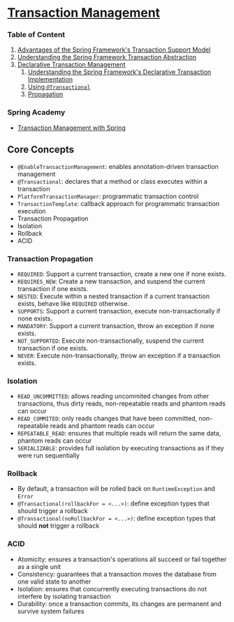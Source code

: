 # [Transaction Management](https://docs.spring.io/spring-framework/reference/data-access/transaction.html)

### Table of Content

1. [Advantages of the Spring Framework's Transaction Support Model](https://docs.spring.io/spring-framework/reference/data-access/transaction/motivation.html)
2. [Understanding the Spring Framework Transaction Abstraction](https://docs.spring.io/spring-framework/reference/data-access/transaction/strategies.html)
3. [Declarative Transaction Management](https://docs.spring.io/spring-framework/reference/data-access/transaction/declarative.html)
   1. [Understanding the Spring Framework's Declarative Transaction Implementation](https://docs.spring.io/spring-framework/reference/data-access/transaction/declarative/tx-decl-explained.html) 
   2. [Using `@Transactional`](https://docs.spring.io/spring-framework/reference/data-access/transaction/declarative/annotations.html)
   3. [Propagation](https://docs.spring.io/spring-framework/docs/current/javadoc-api/org/springframework/transaction/annotation/Propagation.html)

### Spring Academy
- [Transaction Management with Spring](https://spring.academy/courses/spring-framework-essentials/lessons/spring-essentials-transactions-why)


## Core Concepts
- `@EnableTransactionManagement`: enables annotation-driven transaction management
- `@Transactional`: declares that a method or class executes within a transaction
- `PlatformTransactionManager`: programmatic transaction control
- `TransactionTemplate`: callback approach for programmatic transaction execution
- Transaction Propagation
- Isolation
- Rollback
- ACID

### Transaction Propagation
- `REQUIRED`: Support a current transaction, create a new one if none exists.
- `REQUIRES_NEW`: Create a new transaction, and suspend the current transaction if one exists.
- `NESTED`: Execute within a nested transaction if a current transaction exists, behave like `REQUIRED` otherwise.
- `SUPPORTS`: Support a current transaction, execute non-transactionally if none exists.
- `MANDATORY`: Support a current transaction, throw an exception if none exists.
- `NOT_SUPPORTED`: Execute non-transactionally, suspend the current transaction if one exists.
- `NEVER`: Execute non-transactionally, throw an exception if a transaction exists.

### Isolation
- `READ_UNCOMMITTED`: allows reading uncommited changes from other transactions, thus dirty reads, non-repeatable reads and phantom reads can occur
- `READ_COMMITED`: only reads changes that have been committed, non-repeatable reads and phantom reads can occur
- `REPEATABLE_READ`: ensures that multiple reads will return the same data, phantom reads can occur
- `SERIALIZABLE`: provides full isolation by executing transactions as if they were run sequentially

### Rollback
- By default, a transaction will be rolled back on `RuntimeException` and `Error`
- `@Transactional(rollbackFor = <...>)`: define exception types that should trigger a rollback
- `@Transactional(noRollbackFor = <...>)`: define exception types that should **not** trigger a rollback

### ACID
- Atomicity: ensures a transaction's operations all succeed or fail together as a single unit
- Consistency: guarantees that a transaction moves the database from one valid state to another
- Isolation: ensures that concurrently executing transactions do not interfere by isolating transaction
- Durability: once a transaction commits, its changes are permanent and survive system failures


